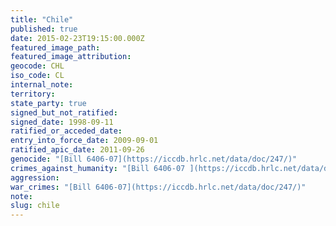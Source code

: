 ```yaml
---
title: "Chile"
published: true
date: 2015-02-23T19:15:00.000Z
featured_image_path:
featured_image_attribution:
geocode: CHL
iso_code: CL
internal_note:
territory:
state_party: true
signed_but_not_ratified:
signed_date: 1998-09-11
ratified_or_acceded_date:
entry_into_force_date: 2009-09-01
ratified_apic_date: 2011-09-26
genocide: "[Bill 6406-07](https://iccdb.hrlc.net/data/doc/247/)"
crimes_against_humanity: "[Bill 6406-07 ](https://iccdb.hrlc.net/data/doc/247/)"
aggression:
war_crimes: "[Bill 6406-07](https://iccdb.hrlc.net/data/doc/247/)"
note:
slug: chile
---
```

